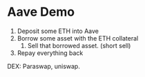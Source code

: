 # Aave Demo

1. Deposit some ETH into Aave
2. Borrow some asset with the ETH collateral
   1. Sell that borrowed asset. (short sell)
3. Repay everything back

DEX: Paraswap, uniswap. 